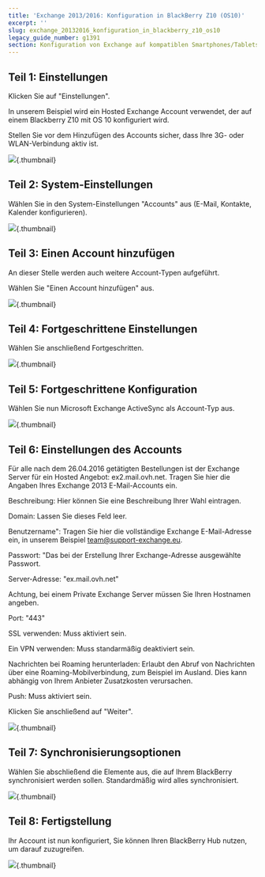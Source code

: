 ```yaml
---
title: 'Exchange 2013/2016: Konfiguration in BlackBerry Z10 (OS10)'
excerpt: ''
slug: exchange_20132016_konfiguration_in_blackberry_z10_os10
legacy_guide_number: g1391
section: Konfiguration von Exchange auf kompatiblen Smartphones/Tablets
---
```



## Teil 1: Einstellungen
Klicken Sie auf "Einstellungen".

In unserem Beispiel wird ein Hosted Exchange Account verwendet, der auf einem Blackberry Z10 mit OS 10 konfiguriert wird.

Stellen Sie vor dem Hinzufügen des Accounts sicher, dass Ihre 3G- oder WLAN-Verbindung aktiv ist.

![](images/img_1777.jpg){.thumbnail}


## Teil 2: System-Einstellungen
Wählen Sie in den System-Einstellungen  "Accounts" aus (E-Mail, Kontakte, Kalender konfigurieren).

![](images/img_1783.jpg){.thumbnail}


## Teil 3: Einen Account hinzufügen
An dieser Stelle werden auch weitere Account-Typen aufgeführt.

Wählen Sie "Einen Account hinzufügen" aus.

![](images/img_1784.jpg){.thumbnail}


## Teil 4: Fortgeschrittene Einstellungen
Wählen Sie anschließend Fortgeschritten.

![](images/img_1785.jpg){.thumbnail}


## Teil 5: Fortgeschrittene Konfiguration
Wählen Sie nun Microsoft Exchange ActiveSync als Account-Typ aus.

![](images/img_1786.jpg){.thumbnail}


## Teil 6: Einstellungen des Accounts
Für alle nach dem 26.04.2016 getätigten Bestellungen ist der Exchange Server für ein Hosted Angebot: ex2.mail.ovh.net.
Tragen Sie hier die Angaben Ihres Exchange 2013 E-Mail-Accounts ein.

Beschreibung: Hier können Sie eine Beschreibung Ihrer Wahl eintragen.

Domain: Lassen Sie dieses Feld leer.

Benutzername": Tragen Sie hier die vollständige Exchange E-Mail-Adresse ein, in unserem Beispiel team@support-exchange.eu.

Passwort: "Das bei der Erstellung Ihrer Exchange-Adresse ausgewählte Passwort.

Server-Adresse: "ex.mail.ovh.net"

Achtung, bei einem Private Exchange Server müssen Sie Ihren Hostnamen angeben.

Port: "443"

SSL verwenden: Muss aktiviert sein.

Ein VPN verwenden: Muss standarmäßig deaktiviert sein.

Nachrichten bei Roaming herunterladen: Erlaubt den Abruf von Nachrichten über eine Roaming-Mobilverbindung, zum Beispiel im Ausland. Dies kann abhängig von Ihrem Anbieter Zusatzkosten verursachen.

Push: Muss aktiviert sein.

Klicken Sie anschließend auf "Weiter".

![](images/img_1787.jpg){.thumbnail}


## Teil 7: Synchronisierungsoptionen
Wählen Sie abschließend die Elemente aus, die auf Ihrem BlackBerry synchronisiert werden sollen. Standardmäßig wird alles synchronisiert.

![](images/img_1788.jpg){.thumbnail}


## Teil 8: Fertigstellung
Ihr Account ist nun konfiguriert, Sie können Ihren BlackBerry Hub nutzen, um darauf zuzugreifen.

![](images/img_1789.jpg){.thumbnail}


